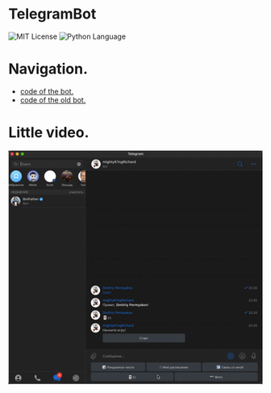 # TelegramBot
<img src="https://img.shields.io/github/license/DimaPermyakov/IU5?color=brightgreen" alt="MIT License"> <img src="https://img.shields.io/badge/language-Python-green.svg" alt="Python Language">

# Navigation.
- [code of the bot.](https://github.com/mightyK1ngRichard/TelegramBot/blob/main/main.py)
- [code of the old bot.](https://github.com/mightyK1ngRichard/TelegramBot/blob/main/helpScripts/oldBot.py)

# Little video.
![21](telebot.gif)
